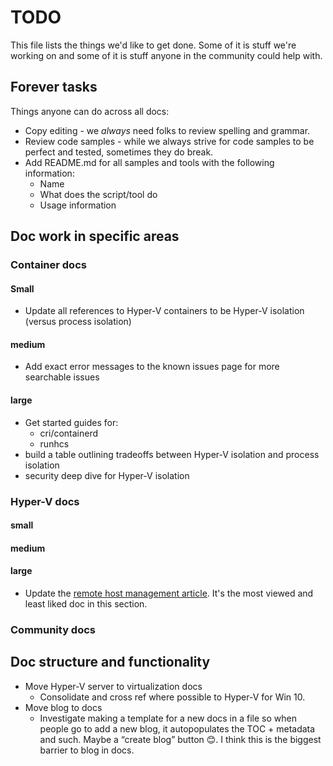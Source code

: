 # TODO

This file lists the things we'd like to get done.  Some of it is stuff we're working on and some of it is stuff anyone in the community could help with.

## Forever tasks

Things anyone can do across all docs:

* Copy editing - we *always* need folks to review spelling and grammar.
* Review code samples - while we always strive for code samples to be perfect and tested, sometimes they do break.
* Add README.md for all samples and tools with the following information:
  * Name
  * What does the script/tool do
  * Usage information

## Doc work in specific areas

### Container docs

#### Small

* Update all references to Hyper-V containers to be Hyper-V isolation (versus process isolation)

#### medium

* Add exact error messages to the known issues page for more searchable issues

#### large

* Get started guides for:
  * cri/containerd
  * runhcs
* build a table outlining tradeoffs between Hyper-V isolation and process isolation
* security deep dive for Hyper-V isolation

### Hyper-V docs

#### small

#### medium

#### large

* Update the [remote host management article](./virtualization/hyperv_on_windows/user_guide/remote_host_management.md).  It's the most viewed and least liked doc in this section.

### Community docs

## Doc structure and functionality

* Move Hyper-V server to virtualization docs
  *	Consolidate and cross ref where possible to Hyper-V for Win 10.
* Move blog to docs
  * Investigate making a template for a new docs in a file so when people go to add a new blog, it autopopulates the TOC + metadata and such.  Maybe a “create blog” button 😊.  I think this is the biggest barrier to blog in docs.
